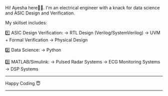 Hi! Ayesha here🙋‍♀️. I'm an electrical engineer with a knack for data science and ASIC Design and Verification.

My skillset includes:

1️⃣ ASIC Design Verification:
      -> RTL Design (Verilog/SystemVerilog)
      -> UVM + Formal Verification
      -> Physical Design


2️⃣ Data Science:
      -> Python


3️⃣ MATLAB/Simulink:
      -> Pulsed Radar Systems
      -> ECG Monitoring Systems
      -> DSP Systems

*********************
   Happy Coding 😇  
*********************  
